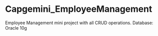 # Capgemini_EmployeeManagement
 Employee Management mini project with all CRUD operations.
 Database: Oracle 10g
